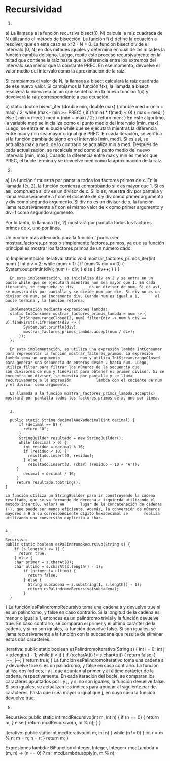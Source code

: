 # Recursividad

1.

a) La llamada a la función recursiva bisect(0, N) calcula la raíz cuadrada de N utilizando el método de bisección. La función f(x) define la ecuación a resolver, que en este caso es x^2 - N = 0. La función bisect divide el intervalo [0, N] en dos mitades iguales y determina en cuál de las mitades la función cambia de signo. Luego, repite este proceso recursivamente en la mitad que contiene la raíz hasta que la diferencia entre los extremos del intervalo sea menor que la constante PREC. En ese momento, devuelve el valor medio del intervalo como la aproximación de la raíz.

Si cambiamos el valor de N, la llamada a bisect calculará la raíz cuadrada de ese nuevo valor. Si cambiamos la función f(x), la llamada a bisect resolverá la nueva ecuación que se defina en la nueva función f(x) y devolverá la raíz correspondiente a esa ecuación.


b) static double bisect_iter (double min, double max) {
    double med = (min + max) / 2;
    while (max - min >= PREC) {
        if (f(min) * f(med) < 0) {
            max = med;
        } else {
            min = med;
        }
        med = (min + max) / 2;
    }
    return med;
  }
  En este algoritmo, la variable med se inicializa como el punto medio del intervalo [min, max]. Luego, se entra en el bucle while que se ejecutará mientras la             diferencia entre max y min sea mayor o igual que PREC. En cada iteración, se verifica si la función cambia de signo en el intervalo [min, med]. Si es así, se actualiza   max a med, de lo contrario se actualiza min a med. Después de cada actualización, se recalcula med como el punto medio del nuevo intervalo [min, max]. Cuando la         diferencia entre max y min es menor que PREC, el bucle termina y se devuelve med como la aproximación de la raíz.
  
  
  2.
  
  a) La función f muestra por pantalla todos los factores primos de x. En la llamada f(x, 2), la función comienza comprobando si x es mayor que 1. Si es así, comprueba   si div es un divisor de x. Si lo es, muestra div por pantalla y llama recursivamente a f con el cociente de x y div como primer argumento y div como segundo           argumento. Si div no es un divisor de x, la función llama recursivamente a f con el mismo valor de x como primer argumento y div+1 como segundo argumento.

  Por lo tanto, la llamada f(x, 2) mostrará por pantalla todos los factores primos de x, uno por línea.

  Un nombre más adecuado para la función f podría ser mostrar_factores_primos o simplemente factores_primos, ya que su función principal es mostrar los factores primos   de un número dado.
  
  
  b) Implementación iterativa:
      static void mostrar_factores_primos_iter(int num) {
          int div = 2;
          while (num > 1) {
            if (num % div == 0) {
              System.out.println(div);
              num /= div;
            } else {
              div++;
            }
          }
      }
      
      En esta implementación, se inicializa div en 2 y se entra en un bucle while que se ejecutará mientras num sea mayor que 1. En cada iteración, se comprueba si div       es un divisor de num. Si es así, se muestra div por pantalla y se divide num por div. Si div no es un divisor de num, se incrementa div. Cuando num es igual a 1,       el bucle termina y la función retorna.
      
      Implementación mediante expresiones lambda:
      static IntConsumer mostrar_factores_primos_lambda = num -> {
          IntStream.rangeClosed(2, num).filter(div -> num % div == 0).findFirst().ifPresent(div -> {
            System.out.println(div);
            mostrar_factores_primos_lambda.accept(num / div);
          });
      };
      
      En esta implementación, se utiliza una expresión lambda IntConsumer para representar la función mostrar_factores_primos. La expresión lambda toma un argumento         num y utiliza IntStream.rangeClosed para generar una secuencia de enteros desde 2 hasta num. Luego, utiliza filter para filtrar los números de la secuencia que         son divisores de num y findFirst para obtener el primer divisor. Si se encuentra un divisor, se muestra por pantalla y se llama recursivamente a la expresión           lambda con el cociente de num y el divisor como argumento.

      La llamada a la función mostrar_factores_primos_lambda.accept(x) mostrará por pantalla todos los factores primos de x, uno por línea.
      
      
      3.
      
      public static String decimalAHexadecimal(int decimal) {
          if (decimal == 0) {
            return "0";
          }
          StringBuilder resultado = new StringBuilder();
          while (decimal > 0) {
            int residuo = decimal % 16;
            if (residuo < 10) {
              resultado.insert(0, residuo);
            } else {
              resultado.insert(0, (char) (residuo - 10 + 'A'));
         }
            decimal = decimal / 16;
         }
         return resultado.toString();
    }
    
    La función utiliza un StringBuilder para ir construyendo la cadena resultado, que se va formando de derecha a izquierda utilizando el método insert(0, valor) en       lugar de la concatenación de cadenas (+), que puede ser menos eficiente. Además, la conversión de números mayores a 9 a su correspondiente dígito hexadecimal se       realiza utilizando una conversión explícita a char.
    
    
    4.
    
    Recursiva:
    public static boolean esPalindromoRecursivo(String s) {
        if (s.length() <= 1) {
          return true;
        } else {
        char primer = s.charAt(0);
        char ultimo = s.charAt(s.length() - 1);
            if (primer != ultimo) {
              return false;
            } else {
              String subcadena = s.substring(1, s.length() - 1);
              return esPalindromoRecursivo(subcadena);
            }
      }
  }
  La función esPalindromoRecursivo toma una cadena s y devuelve true si es un palíndromo, y false en caso contrario. Si la longitud de la cadena es menor o igual a 1,   entonces es un palíndromo trivial y la función devuelve true. En caso contrario, se comparan el primer y el último carácter de la cadena, y si no son iguales, la       función devuelve false. Si son iguales, se llama recursivamente a la función con la subcadena que resulta de eliminar estos dos caracteres.
  
  Iterativa:
  public static boolean esPalindromoIterativo(String s) {
      int i = 0;
      int j = s.length() - 1;
      while (i < j) {
          if (s.charAt(i) != s.charAt(j)) {
              return false;
          }
          i++;
          j--;
      }
      return true;
  }
  La función esPalindromoIterativo toma una cadena s y devuelve true si es un palíndromo, y false en caso contrario. La función utiliza dos índices, i y j, que apuntan   al primer y al último carácter de la cadena, respectivamente. En cada iteración del bucle, se comparan los caracteres apuntados por i y j, y si no son iguales, la     función devuelve false. Si son iguales, se actualizan los índices para apuntar al siguiente par de caracteres, hasta que i sea mayor o igual que j, en cuyo caso la     función devuelve true.
  
  
  5.
  
  Recursivo:
  public static int mcdRecursivo(int m, int n) {
    if (n == 0) {
        return m;
    } else {
        return mcdRecursivo(n, m % n);
    }
  }
  
  Iterativo:
  public static int mcdIterativo(int m, int n) {
    while (n != 0) {
        int r = m % n;
        m = n;
        n = r;
    }
    return m;
  }
  
  Expresiones lambda:
  BiFunction<Integer, Integer, Integer> mcdLambda = (m, n) ->
    (n == 0) ? m : mcdLambda.apply(n, m % n);







  
  
  
  
  
